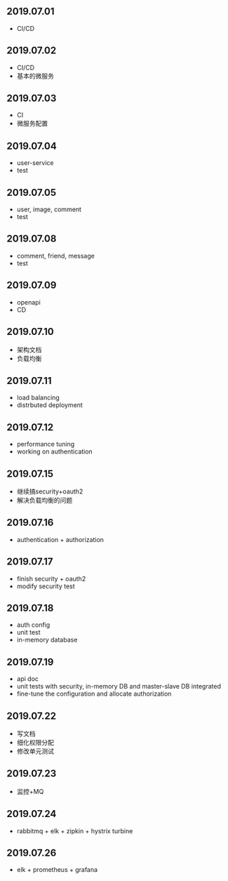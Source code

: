 ## 2019.07.01
+ CI/CD
## 2019.07.02
+ CI/CD
+ 基本的微服务
## 2019.07.03
+ CI 
+ 微服务配置
## 2019.07.04
+ user-service
+ test
## 2019.07.05
+ user, image, comment
+ test
## 2019.07.08
+ comment, friend, message
+ test
## 2019.07.09
+ openapi
+ CD
## 2019.07.10
+ 架构文档
+ 负载均衡
## 2019.07.11
+ load balancing
+ distrbuted deployment
## 2019.07.12
+ performance tuning
+ working on authentication
## 2019.07.15
+ 继续搞security+oauth2
+ 解决负载均衡的问题
## 2019.07.16
+ authentication + authorization
## 2019.07.17
+ finish security + oauth2
+ modify security test
## 2019.07.18
+ auth config
+ unit test
+ in-memory database
## 2019.07.19
+ api doc
+ unit tests with security, in-memory DB and master-slave DB integrated
+ fine-tune the configuration and allocate authorization
## 2019.07.22
+ 写文档
+ 细化权限分配
+ 修改单元测试
## 2019.07.23
+ 监控+MQ
## 2019.07.24
+ rabbitmq + elk + zipkin + hystrix turbine
## 2019.07.26
+ elk + prometheus + grafana
